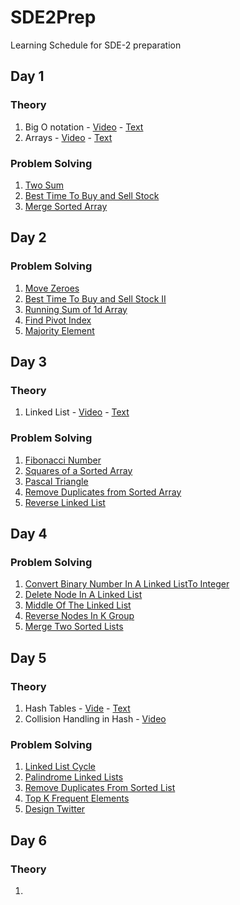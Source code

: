 # SDE2Prep
Learning Schedule for SDE-2 preparation

## Day 1

### Theory

1. Big O notation - [Video](https://www.youtube.com/watch?v=IR_S8BC8KI0&list=PLeo1K3hjS3uu_n_a__MI_KktGTLYopZ12&index=2) - [Text](https://www.geeksforgeeks.org/analysis-algorithms-big-o-analysis/)
2. Arrays - [Video](https://www.youtube.com/watch?v=gDqQf4Ekr2A&list=PLeo1K3hjS3uu_n_a__MI_KktGTLYopZ12&index=3) - [Text](https://www.geeksforgeeks.org/array-data-structure/)

### Problem Solving

1. [Two Sum](https://leetcode.com/problems/two-sum/)
2. [Best Time To Buy and Sell Stock](https://leetcode.com/problems/best-time-to-buy-and-sell-stock/)
3. [Merge Sorted Array](https://leetcode.com/problems/merge-sorted-array/)

## Day 2

### Problem Solving

1. [Move Zeroes](https://leetcode.com/problems/move-zeroes/)
2. [Best Time To Buy and Sell Stock II](https://leetcode.com/problems/best-time-to-buy-and-sell-stock-ii/)
3. [Running Sum of 1d Array](https://leetcode.com/problems/running-sum-of-1d-array/)
4. [Find Pivot Index](https://leetcode.com/problems/find-pivot-index/)
5. [Majority Element](https://leetcode.com/problems/majority-element/)

## Day 3

### Theory

1. Linked List - [Video](https://www.youtube.com/watch?v=qp8u-frRAnU&list=PLeo1K3hjS3uu_n_a__MI_KktGTLYopZ12&index=4) - [Text](https://www.geeksforgeeks.org/data-structures/linked-list/)

### Problem Solving

1. [Fibonacci Number](https://leetcode.com/problems/fibonacci-number/)
2. [Squares of a Sorted Array](https://leetcode.com/problems/squares-of-a-sorted-array/)
3. [Pascal Triangle](https://leetcode.com/problems/pascals-triangle)
4. [Remove Duplicates from Sorted Array](https://leetcode.com/problems/remove-duplicates-from-sorted-array)
5. [Reverse Linked List](https://leetcode.com/problems/reverse-linked-list)

## Day 4

### Problem Solving

1. [Convert Binary Number In A Linked ListTo Integer](https://leetcode.com/problems/convert-binary-number-in-a-linked-list-to-integer/)
2. [Delete Node In A Linked List](https://leetcode.com/problems/delete-node-in-a-linked-list/)
3. [Middle Of The Linked List](https://leetcode.com/problems/middle-of-the-linked-list/)
4. [Reverse Nodes In K Group](https://leetcode.com/problems/reverse-nodes-in-k-group/)
5. [Merge Two Sorted Lists](https://leetcode.com/problems/merge-two-sorted-lists/)

## Day 5

### Theory

1. Hash Tables - [Vide](https://www.youtube.com/watch?v=ea8BRGxGmlA&list=PLeo1K3hjS3uu_n_a__MI_KktGTLYopZ12&index=5) - [Text](https://www.geeksforgeeks.org/hashing-data-structure/)
2. Collision Handling in Hash - [Video](https://www.youtube.com/watch?v=54iv1si4YCM&list=PLeo1K3hjS3uu_n_a__MI_KktGTLYopZ12&index=6)

### Problem Solving

1. [Linked List Cycle](https://leetcode.com/problems/linked-list-cycle/)
2. [Palindrome Linked Lists](https://leetcode.com/problems/palindrome-linked-list/)
3. [Remove Duplicates From Sorted List](https://leetcode.com/problems/remove-duplicates-from-sorted-list/)
4. [Top K Frequent Elements](https://leetcode.com/problems/top-k-frequent-elements/)
5. [Design Twitter](https://leetcode.com/problems/design-twitter/)

## Day 6

### Theory

1. 
